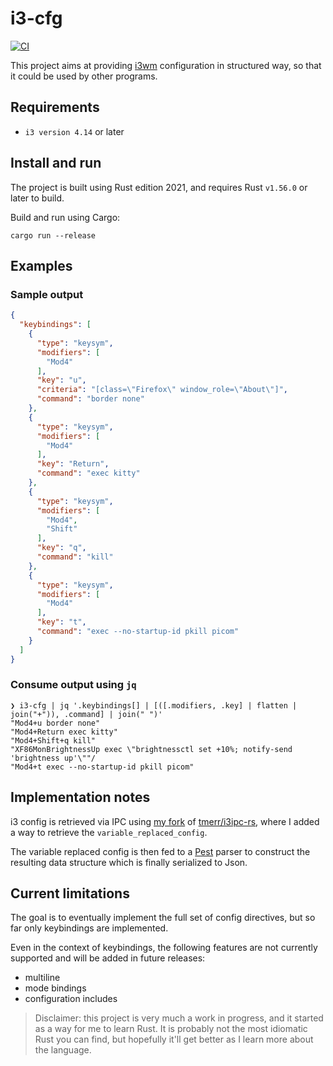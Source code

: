 # i3-cfg

[![CI](https://github.com/rogueai/i3-cfg/actions/workflows/ci.yml/badge.svg)](https://github.com/rogueai/i3-cfg/actions/workflows/ci.yml)

This project aims at providing [i3wm](https://i3wm.org/) configuration in structured way, so that it could be used by 
other programs.

## Requirements

- `i3 version 4.14` or later

## Install and run
The project is built using Rust edition 2021, and requires Rust `v1.56.0` or later to build.

Build and run using Cargo:
```shell
cargo run --release
```

## Examples
### Sample output
```json
{
  "keybindings": [
    {
      "type": "keysym",
      "modifiers": [
        "Mod4"
      ],
      "key": "u",
      "criteria": "[class=\"Firefox\" window_role=\"About\"]",
      "command": "border none"
    },
    {
      "type": "keysym",
      "modifiers": [
        "Mod4"
      ],
      "key": "Return",
      "command": "exec kitty"
    },
    {
      "type": "keysym",
      "modifiers": [
        "Mod4",
        "Shift"
      ],
      "key": "q",
      "command": "kill"
    },
    {
      "type": "keysym",
      "modifiers": [
        "Mod4"
      ],
      "key": "t",
      "command": "exec --no-startup-id pkill picom"
    }
  ]
}
```
### Consume output using `jq`
```
❯ i3-cfg | jq '.keybindings[] | [([.modifiers, .key] | flatten | join("+")), .command] | join(" ")'
"Mod4+u border none"
"Mod4+Return exec kitty"
"Mod4+Shift+q kill"
"XF86MonBrightnessUp exec \"brightnessctl set +10%; notify-send 'brightness up'\""/
"Mod4+t exec --no-startup-id pkill picom"
```
## Implementation notes
i3 config is retrieved via IPC using [my fork](https://github.com/rogueai/i3ipc-rs) of [tmerr/i3ipc-rs](https://github.com/tmerr/i3ipc-rs), 
where I added a way to retrieve the `variable_replaced_config`.

The variable replaced config is then fed to a [Pest](https://pest.rs/) parser to construct the resulting data structure
which is finally serialized to Json.

## Current limitations
The goal is to eventually implement the full set of config directives, but so far only keybindings are implemented.

Even in the context of keybindings, the following features are not currently supported and will be added in future releases:

- multiline
- mode bindings
- configuration includes

> Disclaimer: this project is very much a work in progress, and it started as a way for me to learn Rust. It is probably
> not the most idiomatic Rust you can find, but hopefully it'll get better as I learn more about the language.
